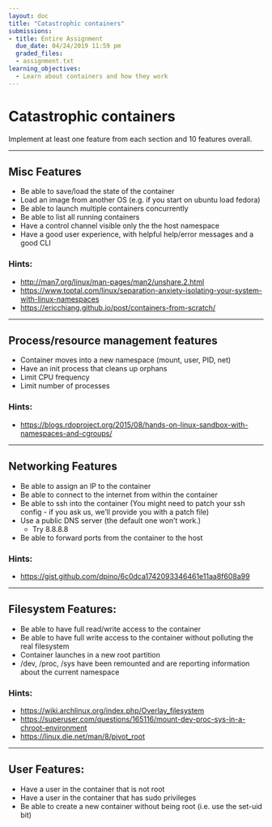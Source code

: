 ```yaml
---
layout: doc
title: "Catastrophic containers"
submissions:
- title: Entire Assignment
  due_date: 04/24/2019 11:59 pm
  graded_files:
  - assignment.txt
learning_objectives:
  - Learn about containers and how they work
---
```


# Catastrophic containers

Implement at least one feature from each section and 10 features overall.

---

## Misc Features

* Be able to save/load the state of the container
* Load an image from another OS (e.g. if you start on ubuntu load fedora)
* Be able to launch multiple containers concurrently
* Be able to list all running containers
* Have a control channel visible only the the host namespace
* Have a good user experience, with helpful help/error messages and a good CLI

### Hints:
* http://man7.org/linux/man-pages/man2/unshare.2.html
* https://www.toptal.com/linux/separation-anxiety-isolating-your-system-with-linux-namespaces
* https://ericchiang.github.io/post/containers-from-scratch/

---

## Process/resource management features

* Container moves into a new namespace (mount, user, PID, net)
* Have an init process that cleans up orphans
* Limit CPU frequency
* Limit number of processes

### Hints:
* https://blogs.rdoproject.org/2015/08/hands-on-linux-sandbox-with-namespaces-and-cgroups/

---

## Networking Features

* Be able to assign an IP to the container
* Be able to connect to the internet from within the container
* Be able to ssh into the container (You might need to patch your ssh config - if you ask us, we’ll provide you with a patch file)
* Use a public DNS server (the default one won’t work.)
    * Try 8.8.8.8
* Be able to forward ports from the container to the host

### Hints:
* https://gist.github.com/dpino/6c0dca1742093346461e11aa8f608a99

---

## Filesystem Features:

* Be able to have full read/write access to the container
* Be able to have full write access to the container without polluting the real filesystem
* Container launches in a new root partition
* /dev, /proc, /sys have been remounted and are reporting information about the current namespace

### Hints:
* https://wiki.archlinux.org/index.php/Overlay_filesystem
* https://superuser.com/questions/165116/mount-dev-proc-sys-in-a-chroot-environment
* https://linux.die.net/man/8/pivot_root

---

## User Features:

* Have a user in the container that is not root
* Have a user in the container that has sudo privileges
* Be able to create a new container without being root (i.e. use the set-uid bit)

